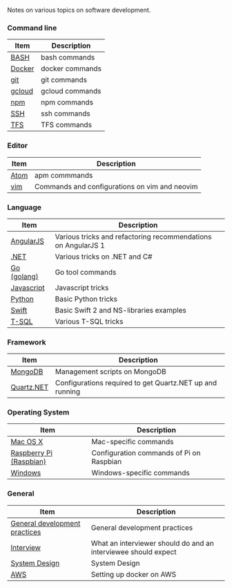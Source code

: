 Notes on various topics on software development.

### Command line

Item | Description
--- | ---
[BASH](https://github.com/alexhokl/notes/blob/master/bash.md) | bash commands
[Docker](https://github.com/alexhokl/notes/blob/master/docker.md) | docker commands
[git](https://github.com/alexhokl/notes/blob/master/git.md) | git commands
[gcloud](https://github.com/alexhokl/notes/blob/master/gcloud.md) | gcloud commands
[npm](https://github.com/alexhokl/notes/blob/master/npm.md) | npm commands
[SSH](https://github.com/alexhokl/notes/blob/master/ssh.md) | ssh commands
[TFS](https://github.com/alexhokl/notes/blob/master/tfs.md) | TFS commands

### Editor

Item | Description
--- | ---
[Atom](https://github.com/notes/blob/master/atom.md) | apm commmands
[vim](https://github.com/notes/blob/master/vim.md) | Commands and configurations on vim and neovim

### Language

Item | Description
--- | ---
[AngularJS](https://github.com/alexhokl/notes/blob/master/angular_js.md) | Various tricks and refactoring recommendations on AngularJS 1
[.NET](https://github.com/alexhokl/notes/blob/master/dot_net.md) | Various tricks on .NET and C#
[Go (golang)](https://github.com/alexhokl/notes/blob/master/go.md) | Go tool commands
[Javascript](https://github.com/alexhokl/notes/blob/master/javascript.md) | Javascript tricks
[Python](https://github.com/alexhokl/notes/blob/master/python.md) | Basic Python tricks
[Swift](https://github.com/alexhokl/notes/blob/master/swift.md) | Basic Swift 2 and NS-libraries examples
[T-SQL](https://github.com/alexhokl/notes/blob/master/t-sql.md) | Various T-SQL tricks

### Framework

Item | Description
--- | ---
[MongoDB](https://github.com/alexhokl/notes/blob/master/mongodb.md) | Management scripts on MongoDB
[Quartz.NET](https://github.com/alexhokl/notes/blob/master/quartz_net.md) | Configurations required to get Quartz.NET up and running

### Operating System

Item | Description
--- | ---
[Mac OS X](https://github.com/alexhokl/notes/blob/master/mac_os_x.md) | Mac-specific commands
[Raspberry Pi (Raspbian)](https://github.com/alexhokl/notes/blob/master/raspberry_pi.md) | Configuration commands of Pi on Raspbian
[Windows](https://github.com/alexhokl/notes/blob/master/windows.md) | Windows-specific commands

### General

Item | Description
--- | ---
[General development practices](https://github.com/alexhokl/notes/blob/master/general_development_practices.md) | General development practices
[Interview](https://github.com/alexhokl/notes/blob/master/interview.md) | What an interviewer should do and an interviewee should expect
[System Design](https://github.com/alexhokl/notes/blob/master/system_design.md) | System Design
[AWS](https://github.com/alexhokl/notes/blob/master/aws.md) | Setting up docker on AWS
